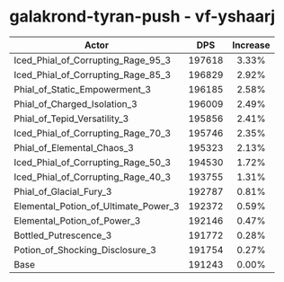 # galakrond-tyran-push - vf-yshaarj
| Actor | DPS | Increase |
|---|:---:|:---:|
|Iced_Phial_of_Corrupting_Rage_95_3|197618|3.33%|
|Iced_Phial_of_Corrupting_Rage_85_3|196829|2.92%|
|Phial_of_Static_Empowerment_3|196185|2.58%|
|Phial_of_Charged_Isolation_3|196009|2.49%|
|Phial_of_Tepid_Versatility_3|195856|2.41%|
|Iced_Phial_of_Corrupting_Rage_70_3|195746|2.35%|
|Phial_of_Elemental_Chaos_3|195323|2.13%|
|Iced_Phial_of_Corrupting_Rage_50_3|194530|1.72%|
|Iced_Phial_of_Corrupting_Rage_40_3|193755|1.31%|
|Phial_of_Glacial_Fury_3|192787|0.81%|
|Elemental_Potion_of_Ultimate_Power_3|192372|0.59%|
|Elemental_Potion_of_Power_3|192146|0.47%|
|Bottled_Putrescence_3|191772|0.28%|
|Potion_of_Shocking_Disclosure_3|191754|0.27%|
|Base|191243|0.00%|
